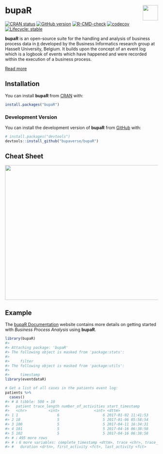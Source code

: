
<!-- README.md is generated from README.Rmd. Please edit that file -->

# bupaR <a href="https://bupaverse.github.io/bupaR/"><img src="man/figures/logo.png" align="right" height="50" /></a>

<!-- badges: start -->

[![CRAN
status](https://www.r-pkg.org/badges/version/bupaR)](https://CRAN.R-project.org/package=bupaR/)
[![GitHub
version](https://img.shields.io/badge/GitHub-0.5.4-blue)](https://github.com/bupaverse/bupaR)
[![R-CMD-check](https://github.com/bupaverse/bupaR/workflows/R-CMD-check/badge.svg/)](https://github.com/bupaverse/bupaR/actions/)
[![codecov](https://codecov.io/gh/bupaverse/bupaR/branch/dev/graph/badge.svg?token=40OgWBneWv/)](https://app.codecov.io/gh/bupaverse/bupaR/)
[![Lifecycle:
stable](https://lifecycle.r-lib.org/articles/figures/lifecycle-stable.svg)](https://lifecycle.r-lib.org/articles/stages.html#stable/)
<!-- badges: end -->

**bupaR** is an open-source suite for the handling and analysis of
business process data in [`R`](https://www.r-project.org/) developed by
the Business Informatics research group at Hasselt University, Belgium.
It builds upon the concept of an event log which is a logbook of events
which have happened and were recorded within the execution of a business
process.

[Read more](https://bupar.net/)

## Installation

You can install **bupaR** from [CRAN](https://cran.r-project.org/) with:

``` r
install.packages("bupaR")
```

### Development Version

You can install the development version of **bupaR** from
[GitHub](https://github.com/) with:

``` r
# install.packages("devtools")
devtools::install_github("bupaverse/bupaR")
```

## Cheat Sheet

<a href="https://bupar.net/materials/20170904%20poster%20bupaR.pdf"><img src="https://bupar.net/images/poster.PNG" width="630" height="443"/></a>

## Example

The [bupaR Documentation](https://bupaverse.github.io/docs/) website
contains more details on getting started with *Business Process
Analysis* using **bupaR**.

``` r
library(bupaR)
#> 
#> Attaching package: 'bupaR'
#> The following object is masked from 'package:stats':
#> 
#>     filter
#> The following object is masked from 'package:utils':
#> 
#>     timestamp
library(eventdataR)

# Get a list of all cases in the patients event log:
patients %>%
  cases()
#> # A tibble: 500 × 10
#>   patient trace_length number_of_activities start_timestamp    
#>   <chr>          <int>                <int> <dttm>             
#> 1 1                  6                    6 2017-01-02 11:41:53
#> 2 10                 5                    5 2017-01-06 05:58:54
#> 3 100                5                    5 2017-04-11 16:34:31
#> 4 101                5                    5 2017-04-16 06:38:58
#> 5 102                5                    5 2017-04-16 06:38:58
#> # ℹ 495 more rows
#> # ℹ 6 more variables: complete_timestamp <dttm>, trace <chr>, trace_id <dbl>,
#> #   duration <drtn>, first_activity <fct>, last_activity <fct>
```
